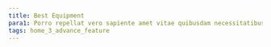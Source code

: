 ```yaml
---
title: Best Equipment
para1: Porro repellat vero sapiente amet vitae quibusdam necessitatibus consectetur.
tags: home_3_advance_feature
---
```

